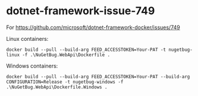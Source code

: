 # dotnet-framework-issue-749
For https://github.com/microsoft/dotnet-framework-docker/issues/749


Linux containers:

`docker build --pull --build-arg FEED_ACCESSTOKEN=Your-PAT -t nugetbug-linux -f .\NuGetBug.WebApi\Dockerfile .`


Windows containers:

`docker build --pull --build-arg FEED_ACCESSTOKEN=Your-PAT --build-arg CONFIGURATION=Release -t nugetbug-windows -f .\NuGetBug.WebApi\Dockerfile.Windows .`
